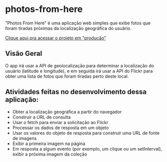 # photos-from-here

"Photos From Here" é uma aplicação web simples que exibe fotos que foram tiradas próximas da localização geográfica do usuário.

[Clique aqui pra acessar o projeto em "produção"](https://enias-c137.gitlab.io/photos-from-here/)

## Visão Geral
O app irá usar a API de geolocalização para determinar a localização do usuário (latitude e longitude), e em seguida irá usar a API do Flickr para obter uma lista de fotos que foram tiradas perto deste local.


## Atividades feitas no desenvolvimento dessa aplicação: 

- Obter a localização geográfica a partir do navegador
- Construir a URL de consulta
- Usar o fetch para enviar a solicitação ao Flickr
- Processar os dados de resposta em um objeto
- Usar os valores do objeto de resposta para construir uma URL de fonte de imagens
- Exibir a primeira imagem na página
- Em resposta a algum evento (por exemplo, um clique ou um setInterval), exibir a próxima imagem da coleção
